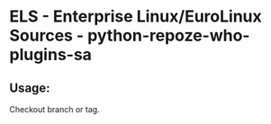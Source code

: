 # ELS - Enterprise Linux/EuroLinux Sources - python-repoze-who-plugins-sa 
## Usage:
  Checkout branch or tag.
